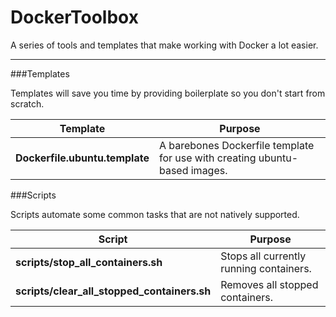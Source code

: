 DockerToolbox
=============

A series of tools and templates that make working with Docker a lot easier.

------

###Templates

Templates will save you time by providing boilerplate so you don't start from scratch.

Template  | Purpose
------------- | -------------
**Dockerfile.ubuntu.template**  | A barebones Dockerfile template for use with creating ubuntu-based images.

###Scripts

Scripts automate some common tasks that are not natively supported. 

Script  | Purpose
------------- | -------------
**scripts/stop_all_containers.sh**  | Stops all currently running containers.
**scripts/clear_all_stopped_containers.sh**  |  Removes all stopped containers. 

